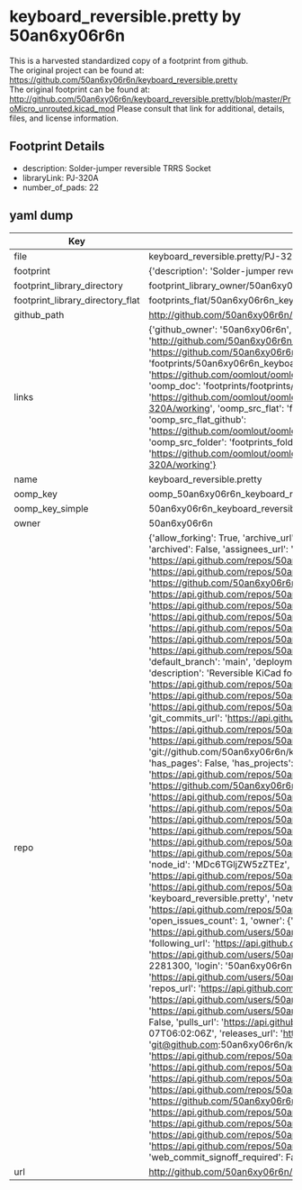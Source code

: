# keyboard_reversible.pretty by 50an6xy06r6n  
This is a harvested standardized copy of a footprint from github.  
The original project can be found at:  
https://github.com/50an6xy06r6n/keyboard_reversible.pretty  
The original footprint can be found at:
http://github.com/50an6xy06r6n/keyboard_reversible.pretty/blob/master/ProMicro_unrouted.kicad_mod
Please consult that link for additional, details, files, and license information.  
## Footprint Details
* description: Solder-jumper reversible TRRS Socket  
* libraryLink: PJ-320A  
* number_of_pads: 22  
## yaml dump  
| Key | Value |  
| --- | --- |  
| file | keyboard_reversible.pretty/PJ-320A.kicad_mod |  
| footprint | {'description': 'Solder-jumper reversible TRRS Socket', 'libraryLink': 'PJ-320A', 'number_of_pads': 22} |  
| footprint_library_directory | footprint_library_owner/50an6xy06r6n_keyboard_reversible.pretty |  
| footprint_library_directory_flat | footprints_flat/50an6xy06r6n_keyboard_reversible_pj_320a/working |  
| github_path | http://github.com/50an6xy06r6n/keyboard_reversible.pretty/blob/master/PJ-320A.kicad_mod |  
| links | {'github_owner': '50an6xy06r6n', 'github_repo_name': 'keyboard_reversible.pretty', 'github_src': 'http://github.com/50an6xy06r6n/keyboard_reversible.pretty/blob/master/ProMicro_unrouted.kicad_mod', 'github_src_repo': 'https://github.com/50an6xy06r6n/keyboard_reversible.pretty', 'oomp_bot': 'footprints/50an6xy06r6n_keyboard_reversible_pj_320a/working', 'oomp_bot_github': 'https://github.com/oomlout/oomlout_oomp_footprint_bot/tree/main/footprints/50an6xy06r6n_keyboard_reversible_pj_320a/working', 'oomp_doc': 'footprints/footprints/50an6xy06r6n/keyboard_reversible/PJ-320A/working/', 'oomp_doc_github': 'https://github.com/oomlout/oomlout_oomp_footprint_doc/tree/main/footprints/footprints/50an6xy06r6n/keyboard_reversible/PJ-320A/working', 'oomp_src_flat': 'footprints_flat/footprints_flat/50an6xy06r6n_keyboard_reversible_pj_320a/working', 'oomp_src_flat_github': 'https://github.com/oomlout/oomlout_oomp_footprint_src/tree/main/footprints_flat/50an6xy06r6n_keyboard_reversible_pj_320a/working', 'oomp_src_folder': 'footprints_folder/footprints_folder/50an6xy06r6n/keyboard_reversible/PJ-320A/working', 'oomp_src_folder_github': 'https://github.com/oomlout/oomlout_oomp_footprint_src/tree/main/footprints_folder/50an6xy06r6n/keyboard_reversible/PJ-320A/working'} |  
| name | keyboard_reversible.pretty |  
| oomp_key | oomp_50an6xy06r6n_keyboard_reversible_pj_320a |  
| oomp_key_simple | 50an6xy06r6n_keyboard_reversible_pj_320a |  
| owner | 50an6xy06r6n |  
| repo | {'allow_forking': True, 'archive_url': 'https://api.github.com/repos/50an6xy06r6n/keyboard_reversible.pretty/{archive_format}{/ref}', 'archived': False, 'assignees_url': 'https://api.github.com/repos/50an6xy06r6n/keyboard_reversible.pretty/assignees{/user}', 'blobs_url': 'https://api.github.com/repos/50an6xy06r6n/keyboard_reversible.pretty/git/blobs{/sha}', 'branches_url': 'https://api.github.com/repos/50an6xy06r6n/keyboard_reversible.pretty/branches{/branch}', 'clone_url': 'https://github.com/50an6xy06r6n/keyboard_reversible.pretty.git', 'collaborators_url': 'https://api.github.com/repos/50an6xy06r6n/keyboard_reversible.pretty/collaborators{/collaborator}', 'comments_url': 'https://api.github.com/repos/50an6xy06r6n/keyboard_reversible.pretty/comments{/number}', 'commits_url': 'https://api.github.com/repos/50an6xy06r6n/keyboard_reversible.pretty/commits{/sha}', 'compare_url': 'https://api.github.com/repos/50an6xy06r6n/keyboard_reversible.pretty/compare/{base}...{head}', 'contents_url': 'https://api.github.com/repos/50an6xy06r6n/keyboard_reversible.pretty/contents/{+path}', 'contributors_url': 'https://api.github.com/repos/50an6xy06r6n/keyboard_reversible.pretty/contributors', 'created_at': '2021-09-06T06:37:56Z', 'default_branch': 'main', 'deployments_url': 'https://api.github.com/repos/50an6xy06r6n/keyboard_reversible.pretty/deployments', 'description': 'Reversible KiCad footprints for keyboards using solder jumpers', 'disabled': False, 'downloads_url': 'https://api.github.com/repos/50an6xy06r6n/keyboard_reversible.pretty/downloads', 'events_url': 'https://api.github.com/repos/50an6xy06r6n/keyboard_reversible.pretty/events', 'fork': False, 'forks': 0, 'forks_count': 0, 'forks_url': 'https://api.github.com/repos/50an6xy06r6n/keyboard_reversible.pretty/forks', 'full_name': '50an6xy06r6n/keyboard_reversible.pretty', 'git_commits_url': 'https://api.github.com/repos/50an6xy06r6n/keyboard_reversible.pretty/git/commits{/sha}', 'git_refs_url': 'https://api.github.com/repos/50an6xy06r6n/keyboard_reversible.pretty/git/refs{/sha}', 'git_tags_url': 'https://api.github.com/repos/50an6xy06r6n/keyboard_reversible.pretty/git/tags{/sha}', 'git_url': 'git://github.com/50an6xy06r6n/keyboard_reversible.pretty.git', 'has_discussions': False, 'has_downloads': True, 'has_issues': True, 'has_pages': False, 'has_projects': True, 'has_wiki': True, 'homepage': None, 'hooks_url': 'https://api.github.com/repos/50an6xy06r6n/keyboard_reversible.pretty/hooks', 'html_url': 'https://github.com/50an6xy06r6n/keyboard_reversible.pretty', 'id': 403512755, 'is_template': False, 'issue_comment_url': 'https://api.github.com/repos/50an6xy06r6n/keyboard_reversible.pretty/issues/comments{/number}', 'issue_events_url': 'https://api.github.com/repos/50an6xy06r6n/keyboard_reversible.pretty/issues/events{/number}', 'issues_url': 'https://api.github.com/repos/50an6xy06r6n/keyboard_reversible.pretty/issues{/number}', 'keys_url': 'https://api.github.com/repos/50an6xy06r6n/keyboard_reversible.pretty/keys{/key_id}', 'labels_url': 'https://api.github.com/repos/50an6xy06r6n/keyboard_reversible.pretty/labels{/name}', 'language': None, 'languages_url': 'https://api.github.com/repos/50an6xy06r6n/keyboard_reversible.pretty/languages', 'license': {'key': 'mit', 'name': 'MIT License', 'node_id': 'MDc6TGljZW5zZTEz', 'spdx_id': 'MIT', 'url': 'https://api.github.com/licenses/mit'}, 'merges_url': 'https://api.github.com/repos/50an6xy06r6n/keyboard_reversible.pretty/merges', 'milestones_url': 'https://api.github.com/repos/50an6xy06r6n/keyboard_reversible.pretty/milestones{/number}', 'mirror_url': None, 'name': 'keyboard_reversible.pretty', 'network_count': 0, 'node_id': 'MDEwOlJlcG9zaXRvcnk0MDM1MTI3NTU=', 'notifications_url': 'https://api.github.com/repos/50an6xy06r6n/keyboard_reversible.pretty/notifications{?since,all,participating}', 'open_issues': 1, 'open_issues_count': 1, 'owner': {'avatar_url': 'https://avatars.githubusercontent.com/u/2281300?v=4', 'events_url': 'https://api.github.com/users/50an6xy06r6n/events{/privacy}', 'followers_url': 'https://api.github.com/users/50an6xy06r6n/followers', 'following_url': 'https://api.github.com/users/50an6xy06r6n/following{/other_user}', 'gists_url': 'https://api.github.com/users/50an6xy06r6n/gists{/gist_id}', 'gravatar_id': '', 'html_url': 'https://github.com/50an6xy06r6n', 'id': 2281300, 'login': '50an6xy06r6n', 'node_id': 'MDQ6VXNlcjIyODEzMDA=', 'organizations_url': 'https://api.github.com/users/50an6xy06r6n/orgs', 'received_events_url': 'https://api.github.com/users/50an6xy06r6n/received_events', 'repos_url': 'https://api.github.com/users/50an6xy06r6n/repos', 'site_admin': False, 'starred_url': 'https://api.github.com/users/50an6xy06r6n/starred{/owner}{/repo}', 'subscriptions_url': 'https://api.github.com/users/50an6xy06r6n/subscriptions', 'type': 'User', 'url': 'https://api.github.com/users/50an6xy06r6n'}, 'private': False, 'pulls_url': 'https://api.github.com/repos/50an6xy06r6n/keyboard_reversible.pretty/pulls{/number}', 'pushed_at': '2021-10-07T06:02:06Z', 'releases_url': 'https://api.github.com/repos/50an6xy06r6n/keyboard_reversible.pretty/releases{/id}', 'size': 32, 'ssh_url': 'git@github.com:50an6xy06r6n/keyboard_reversible.pretty.git', 'stargazers_count': 37, 'stargazers_url': 'https://api.github.com/repos/50an6xy06r6n/keyboard_reversible.pretty/stargazers', 'statuses_url': 'https://api.github.com/repos/50an6xy06r6n/keyboard_reversible.pretty/statuses/{sha}', 'subscribers_count': 1, 'subscribers_url': 'https://api.github.com/repos/50an6xy06r6n/keyboard_reversible.pretty/subscribers', 'subscription_url': 'https://api.github.com/repos/50an6xy06r6n/keyboard_reversible.pretty/subscription', 'svn_url': 'https://github.com/50an6xy06r6n/keyboard_reversible.pretty', 'tags_url': 'https://api.github.com/repos/50an6xy06r6n/keyboard_reversible.pretty/tags', 'teams_url': 'https://api.github.com/repos/50an6xy06r6n/keyboard_reversible.pretty/teams', 'temp_clone_token': None, 'topics': [], 'trees_url': 'https://api.github.com/repos/50an6xy06r6n/keyboard_reversible.pretty/git/trees{/sha}', 'updated_at': '2023-06-08T19:55:43Z', 'url': 'https://api.github.com/repos/50an6xy06r6n/keyboard_reversible.pretty', 'visibility': 'public', 'watchers': 37, 'watchers_count': 37, 'web_commit_signoff_required': False} |  
| url | http://github.com/50an6xy06r6n/keyboard_reversible.pretty |  

